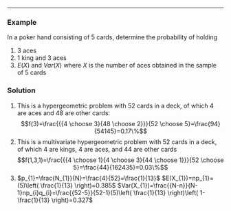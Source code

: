 - - -
### Example
In a poker hand consisting of 5 cards, determine the probability of holding
1) 3 aces
2) 1 king and 3 aces
3) $E(X)$ and $Var(X)$ where $X$ is the number of aces obtained in the sample of 5 cards

### Solution
1) This is a hypergeometric problem with 52 cards in a deck, of which 4 are aces and 48 are other cards: 
$$f(3)=\frac{{{4 \choose 3}{48 \choose 2}}}{52 \choose 5}=\frac{94}{54145}=0.17\%$$
2) This is a multivariate hypergeometric problem with 52 cards in a deck, of which 4 are kings, 4 are aces, and 44 are other cards
$$f(1,3,1)=\frac{{{4 \choose 1}{4 \choose 3}{44 \choose 1}}}{52 \choose 5}=\frac{44}{162435}=0.03\%$$
3) $p_{1}=\frac{N_{1}}{N}=\frac{4}{52}=\frac{1}{13}$
	$E(X_{1})=np_{1}=(5)\left( \frac{1}{13} \right)=0.385$
	$Var(X_{1})=\frac{{N-n}}{N-1}np_{i}q_{i}=\frac{{52-5}}{52-1}(5)\left( \frac{1}{13} \right)\left( 1-\frac{1}{13} \right)=0.327$


